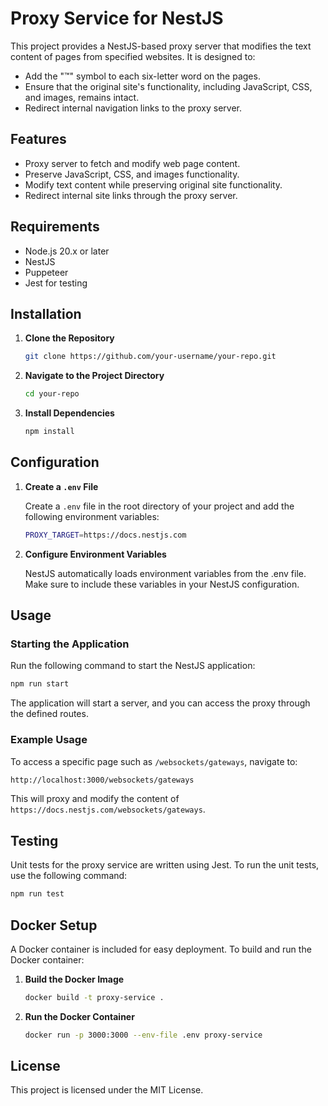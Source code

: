 # Proxy Service for NestJS

This project provides a NestJS-based proxy server that modifies the text content of pages from specified websites. It is designed to:

- Add the "™" symbol to each six-letter word on the pages.
- Ensure that the original site's functionality, including JavaScript, CSS, and images, remains intact.
- Redirect internal navigation links to the proxy server.

## Features

- Proxy server to fetch and modify web page content.
- Preserve JavaScript, CSS, and images functionality.
- Modify text content while preserving original site functionality.
- Redirect internal site links through the proxy server.

## Requirements

- Node.js 20.x or later
- NestJS
- Puppeteer
- Jest for testing

## Installation

1. **Clone the Repository**

   ```bash
   git clone https://github.com/your-username/your-repo.git
   ```

2. **Navigate to the Project Directory**

   ```bash
   cd your-repo
   ```

3. **Install Dependencies**

   ```bash
   npm install
   ```

## Configuration

1. **Create a `.env` File**

    Create a `.env` file in the root directory of your project and add the following environment variables:

   ```bash
   PROXY_TARGET=https://docs.nestjs.com
   ```

2. **Configure Environment Variables**

    NestJS automatically loads environment variables from the .env file. Make sure to include these variables in your NestJS configuration.


## Usage

### Starting the Application

Run the following command to start the NestJS application:

   ```bash
   npm run start
   ```
The application will start a server, and you can access the proxy through the defined routes.

### Example Usage

To access a specific page such as `/websockets/gateways`, navigate to:

   ```bash
   http://localhost:3000/websockets/gateways
   ```
This will proxy and modify the content of `https://docs.nestjs.com/websockets/gateways`.


## Testing

Unit tests for the proxy service are written using Jest. To run the unit tests, use the following command:

   ```bash
   npm run test
   ```


## Docker Setup

A Docker container is included for easy deployment. To build and run the Docker container:

1. **Build the Docker Image**

   ```bash
   docker build -t proxy-service .
   ```
  
2. **Run the Docker Container**

   ```bash
   docker run -p 3000:3000 --env-file .env proxy-service
   ```


## License

This project is licensed under the MIT License.

